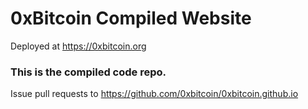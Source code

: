 # 0xBitcoin Compiled Website

Deployed at https://0xbitcoin.org


### This is the compiled code repo.

Issue pull requests to https://github.com/0xbitcoin/0xbitcoin.github.io
